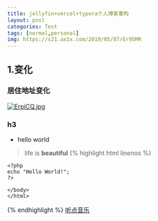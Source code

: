 ```yaml
---
title: jellyfin+vercel+typora个人博客重构
layout: post
categories: Test
tags: [normal,personal]
img: https://s21.ax1x.com/2019/05/07/Er9SMR
---
```

## 1.变化
### 居住地址变化
[![ErpiCQ.jpg](https://s21.ax1x.com/2019/05/07/ErpiCQ.jpg)](https://imgse.com/i/ErpiCQ)
### h3
* hello world
> life is __beautiful__
{% highlight html linenos %}
    <!DOCTYPE html>
    <html>
    <body>

    <?php
    echo "Hello World!";
    ?>
    
    </body>
    </html>
{% endhighlight %}
[听点音乐](https://m.violin.site/music)
